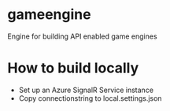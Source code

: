 # gameengine
Engine for building API enabled game engines

# How to build locally
* Set up an Azure SignalR Service instance
* Copy connectionstring to local.settings.json